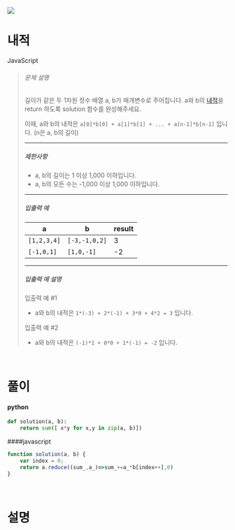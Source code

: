 ![](/img/programmers.png)

# 내적

JavaScript

>###### 문제 설명
>
>길이가 같은 두 1차원 정수 배열 a, b가 매개변수로 주어집니다. a와 b의 [내적](https://en.wikipedia.org/wiki/Dot_product)을 return 하도록 solution 함수를 완성해주세요.
>
>이때, a와 b의 내적은 `a[0]*b[0] + a[1]*b[1] + ... + a[n-1]*b[n-1]` 입니다. (n은 a, b의 길이)
>
>* * * * *
>
>##### 제한사항
>
>-   a, b의 길이는 1 이상 1,000 이하입니다.
>-   a, b의 모든 수는 -1,000 이상 1,000 이하입니다.
>
>* * * * *
>
>##### 입출력 예
>
>| a | b | result |
>| --- | --- | --- |
>| `[1,2,3,4]` | `[-3,-1,0,2]` | 3 |
>| `[-1,0,1]` | `[1,0,-1]` | -2 |
>
>* * * * *
>
>##### 입출력 예 설명
>
>입출력 예 #1
>
>-   a와 b의 내적은 `1*(-3) + 2*(-1) + 3*0 + 4*2 = 3` 입니다.
>
>입출력 예 #2
>
>-   a와 b의 내적은 `(-1)*1 + 0*0 + 1*(-1) = -2` 입니다.

<br/>

# 풀이

#### python
```python
def solution(a, b):
    return sum([ x*y for x,y in zip(a, b)])
```
####javascript
```javascript
function solution(a, b) {
    var index = 0;
    return a.reduce((sum_,a_)=>sum_+=a_*b[index++],0)
}
```

<br/>

# 설명